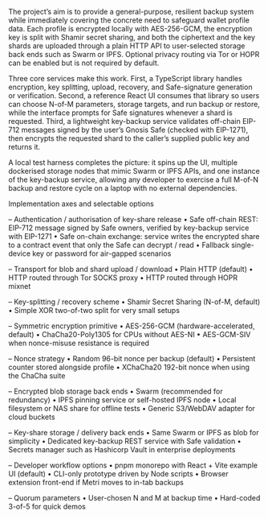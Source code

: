 The project’s aim is to provide a general-purpose, resilient backup system while immediately covering the concrete need to safeguard wallet profile data. Each profile is encrypted locally with AES-256-GCM, the encryption key is split with Shamir secret sharing, and both the ciphertext and the key shards are uploaded through a plain HTTP API to user-selected storage back ends such as Swarm or IPFS. Optional privacy routing via Tor or HOPR can be enabled but is not required by default.

Three core services make this work. First, a TypeScript library handles encryption, key splitting, upload, recovery, and Safe-signature generation or verification. Second, a reference React UI consumes that library so users can choose N-of-M parameters, storage targets, and run backup or restore, while the interface prompts for Safe signatures whenever a shard is requested. Third, a lightweight key-backup service validates off-chain EIP-712 messages signed by the user’s Gnosis Safe (checked with EIP-1271), then encrypts the requested shard to the caller’s supplied public key and returns it.

A local test harness completes the picture: it spins up the UI, multiple dockerised storage nodes that mimic Swarm or IPFS APIs, and one instance of the key-backup service, allowing any developer to exercise a full M-of-N backup and restore cycle on a laptop with no external dependencies.

Implementation axes and selectable options

– Authentication / authorisation of key-share release
• Safe off-chain REST: EIP-712 message signed by Safe owners, verified by key-backup service with EIP-1271
• Safe on-chain exchange: service writes the encrypted share to a contract event that only the Safe can decrypt / read
• Fallback single-device key or password for air-gapped scenarios

– Transport for blob and shard upload / download
• Plain HTTP (default)
• HTTP routed through Tor SOCKS proxy
• HTTP routed through HOPR mixnet

– Key-splitting / recovery scheme
• Shamir Secret Sharing (N-of-M, default)
• Simple XOR two-of-two split for very small setups

– Symmetric encryption primitive
• AES-256-GCM (hardware-accelerated, default)
• ChaCha20-Poly1305 for CPUs without AES-NI
• AES-GCM-SIV when nonce-misuse resistance is required

– Nonce strategy
• Random 96-bit nonce per backup (default)
• Persistent counter stored alongside profile
• XChaCha20 192-bit nonce when using the ChaCha suite

– Encrypted blob storage back ends
• Swarm (recommended for redundancy)
• IPFS pinning service or self-hosted IPFS node
• Local filesystem or NAS share for offline tests
• Generic S3/WebDAV adapter for cloud buckets

– Key-share storage / delivery back ends
• Same Swarm or IPFS as blob for simplicity
• Dedicated key-backup REST service with Safe validation
• Secrets manager such as Hashicorp Vault in enterprise deployments

– Developer workflow options
• pnpm monorepo with React + Vite example UI (default)
• CLI-only prototype driven by Node scripts
• Browser extension front-end if Metri moves to in-tab backups

– Quorum parameters
• User-chosen N and M at backup time
• Hard-coded 3-of-5 for quick demos
